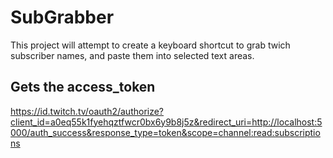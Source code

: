 # SubGrabber
This project will attempt to create a keyboard shortcut to grab twich subscriber names, and paste them into selected text areas.

## Gets the access_token 
https://id.twitch.tv/oauth2/authorize?client_id=a0eq55k1fyehqztfwcr0bx6y9b8j5z&redirect_uri=http://localhost:5000/auth_success&response_type=token&scope=channel:read:subscriptions
